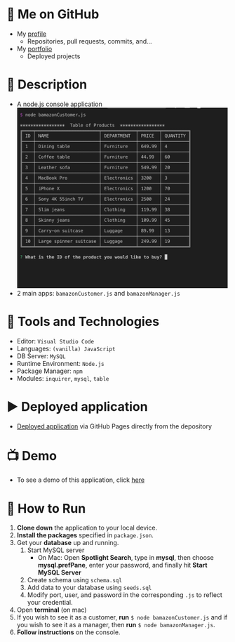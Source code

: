 # :link: Me on GitHub
* My [profile](https://github.com/ArsalanAtGH)
  * Repositories, pull requests, commits, and...
* My [portfolio](https://arsalanatgh.github.io)
  * Deployed projects

# :page_with_curl: Description
* A node.js console application
![](Docs/Images/inventory_table.png)
* 2 main apps: `bamazonCustomer.js` and `bamazonManager.js`

# :nut_and_bolt: Tools and Technologies
* Editor: `Visual Studio Code`
* Languages: `(vanilla) JavaScript`
* DB Server: `MySQL`
* Runtime Environment: `Node.js`
* Package Manager: `npm`
* Modules: `inquirer`, `mysql`, `table`

# :arrow_forward: Deployed application
* [Deployed application]() via GitHub Pages directly from the depository


# :tv: Demo
* To see a demo of this application, click [here](https://youtu.be/jGRjsO4kqg4) 

# :wrench: How to Run
1. **Clone down** the application to your local device.
2. **Install the packages** specified in `package.json`.
3. Get your **database** up and running.
    1. Start MySQL server
       * On Mac: Open **Spotlight Search**, type in **mysql**, then choose **mysql.prefPane**,
       enter your password, and finally hit **Start MySQL Server**
    2. Create schema using `schema.sql`
    3. Add data to your database using `seeds.sql`
    4. Modify port, user, and password in the corresponding `.js` to reflect your credential.
4. Open **terminal** (on mac)
5. If you wish to see it as a customer, **run** `$ node bamazonCustomer.js` and 
if you wish to see it as a manager, then **run** `$ node bamazonManager.js`.
6. **Follow instructions** on the console.
